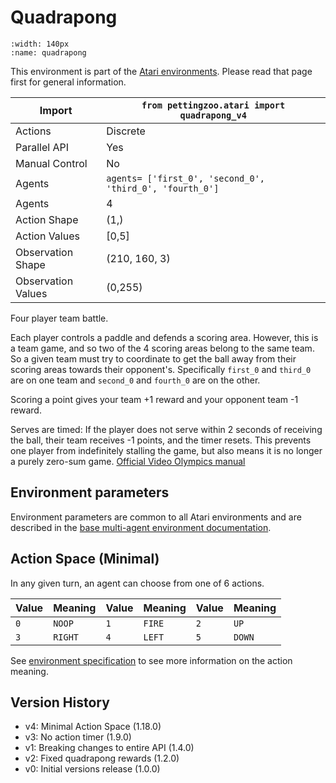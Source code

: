 
# Quadrapong

```{figure} ../_static/videos/multi-agent-environments/quadrapong.gif
:width: 140px
:name: quadrapong
```

This environment is part of the <a href='..'>Atari environments</a>. Please read that page first for general information.

| Import               | `from pettingzoo.atari import quadrapong_v4`             |
|----------------------|----------------------------------------------------------|
| Actions              | Discrete                                                 |
| Parallel API         | Yes                                                      |
| Manual Control       | No                                                       |
| Agents               | `agents= ['first_0', 'second_0', 'third_0', 'fourth_0']` |
| Agents               | 4                                                        |
| Action Shape         | (1,)                                                     |
| Action Values        | [0,5]                                                    |
| Observation Shape    | (210, 160, 3)                                            |
| Observation Values   | (0,255)                                                  |

Four player team battle.

Each player controls a paddle and defends a scoring area. However, this is a team game, and so two of the 4 scoring areas belong to the same team. So a given team must try to coordinate to get the ball away from their scoring areas towards their opponent's. Specifically `first_0` and `third_0` are on one team and `second_0` and `fourth_0` are on the other.

Scoring a point gives your team +1 reward and your opponent team -1 reward.

Serves are timed: If the player does not serve within 2 seconds of receiving the ball, their team receives -1 points, and the timer resets. This prevents one player from indefinitely stalling the game, but also means it is no longer a purely zero-sum game.
[Official Video Olympics manual](https://atariage.com/manual_html_page.php?SoftwareLabelID=587)

## Environment parameters

Environment parameters are common to all Atari environments and are described in the [base multi-agent environment documentation](../multi-agent-environments).

## Action Space (Minimal)

In any given turn, an agent can choose from one of 6 actions.

| Value   | Meaning      | Value   | Meaning         | Value   | Meaning        |
|---------|--------------|---------|-----------------|---------|----------------|
| `0`     | `NOOP`       | `1`     | `FIRE`          | `2`     | `UP`           |
| `3`     | `RIGHT`      | `4`     | `LEFT`          | `5`     | `DOWN`         |

See [environment specification](../env-spec) to see more information on the action meaning.

## Version History

* v4: Minimal Action Space (1.18.0)
* v3: No action timer (1.9.0)
* v1: Breaking changes to entire API (1.4.0)
* v2: Fixed quadrapong rewards (1.2.0)
* v0: Initial versions release (1.0.0)

